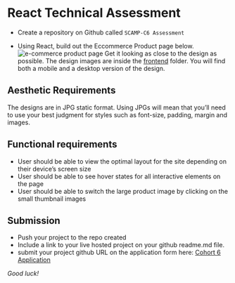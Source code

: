 # React Technical Assessment  
- Create a repository on Github called ``SCAMP-C6 Assessment``

- Using React, build out the Eccommerce Product page below. ![ e-commerce product page](/intermediate/frontend/frontend-desktop.jpg?raw=true) 
Get it looking as close to the design as possible. The design images are inside the [frontend](/intermediate/frontend) folder. You will find both a mobile and a desktop version of the design.


## Aesthetic Requirements
The designs are in JPG static format. Using JPGs will mean that you’ll need to use your best judgment for styles such as font-size, padding, margin and images.
  
## Functional requirements 
- User should be able to view the optimal layout for the site depending on their device’s screen size
- User should be able to see hover states for all interactive elements on the page 
- User should be able to switch the large product image by clicking on the small thumbnail images 

## Submission
- Push your project to the repo created
- Include a link to your live hosted project on your github readme.md file.
- submit your project github URL on the application form here: [Cohort 6 Application](http://shecodeafrica.org/events) 


*Good luck!*

